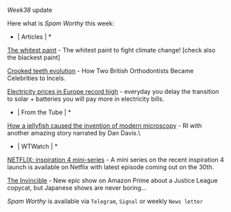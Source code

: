 *Week38* update

Here what is _Spam Worthy_ this week:

* \| Articles \| *

[The whitest paint](https://www.bbc.com/news/science-environment-56749105) \- The whitest paint to fight climate change\! \[check also the blackest paint\]

[Crooked teeth evolution](https://www.nytimes.com/2020/08/20/magazine/teeth-mewing-incels.html) \- How Two British Orthodontists Became Celebrities to Incels\.

[Electricity prices in Europe record high](https://www.economist.com/the-economist-explains/2021/09/15/why-has-the-price-of-electricity-in-europe-reached-record-highs) \- everyday you delay the transition to solar \+ batteries you will pay more in electricity bills\.

* \| From the Tube \| *

[How a jellyfish caused the invention of modern microscopy](https://www.youtube.com/watch?v=SqrRW3CMOzo&ab_channel=TheRoyalInstitution) \- RI with another amazing story narrated by Dan Davis.\

* \| WTWatch \| *

[NETFLIX: inspiration 4 mini-series](https://www.youtube.com/watch?v=D38W150h9a4) \- A mini series on the recent inspiration 4 launch is available on Netflix with latest episode coming out on the 30th\.

[The Invincible](https://www.youtube.com/watch?v=-bfAVpuko5o&t=11s) \- New epic show on Amazon Prime about a Justice League copycat\, but Japanese shows are never boring\.\.\.

_Spam Worthy_ is available via `Telegram`, `Signal` or weekly `News letter`
